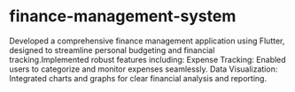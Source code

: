 # finance-management-system
Developed a comprehensive finance management application using Flutter, designed to streamline personal budgeting and financial tracking.Implemented robust features including: Expense Tracking: Enabled users to categorize and monitor expenses seamlessly. Data Visualization: Integrated charts and graphs for clear financial analysis and reporting.
